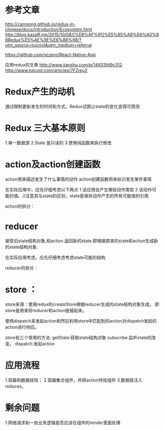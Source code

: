 # 参考文章
http://camsong.github.io/redux-in-chinese/docs/introduction/Ecosystem.html
http://blog.kazaff.me/2015/10/08/[%E8%AF%91]%E5%85%A8%E6%A0%88Redux%E5%AE%9E%E6%88%98/?utm_source=tuicool&utm_medium=referral

https://github.com/vczero/React-Native-App

应用redux的文章
http://www.jianshu.com/p/14933fd9c312
http://www.tuicool.com/articles/7FZreu2

# Redux产生的动机
通过限制更新发生的时间和方式，Redux试图让state的变化变得可预测

# Redux 三大基本原则
1.单一数据源
2.State 是只读的
3.使用纯函数来执行修改

# action及action创建函数
  action用来描述发生了什么事情的动作
  action创建函数用来标识发生某件事情

  在实际应用中，应先仔细考虑以下两点
  1.该应用会产生哪些动作类型
  2.该动作可能的值。//注意其与state的区别，state是保存动作产生的所有可能值的引用

  action的拆分：

# reducer
  接受旧state结构对象,和action.返回新的state.即根据原来的state和action生成新的state结构对象.

  在实际应用考虑，应先仔细考虑考虑state可能的结构

  reducer的拆分：

# store ：
  store来源：使用redux的createStore根据reducer生成的state结构对象生成。
  即store是用来将reducer和action链接起来。

  使用dispatch来发起action和然后利用store中匹配到的action对dispatch发起的action进行响应。

  store有三个常用的方法:
  getState:获取state结构对象
  subscribe:监听state的改变。
  dispatch:发起action
  
# 应用流程

1.容器和数据挂钩；
2.容器集合组件，并把action传给组件
3.数据层注入reduces，


# 剩余问题
1.网络请求和一些业务逻辑是否应该在组件的render里面处理


